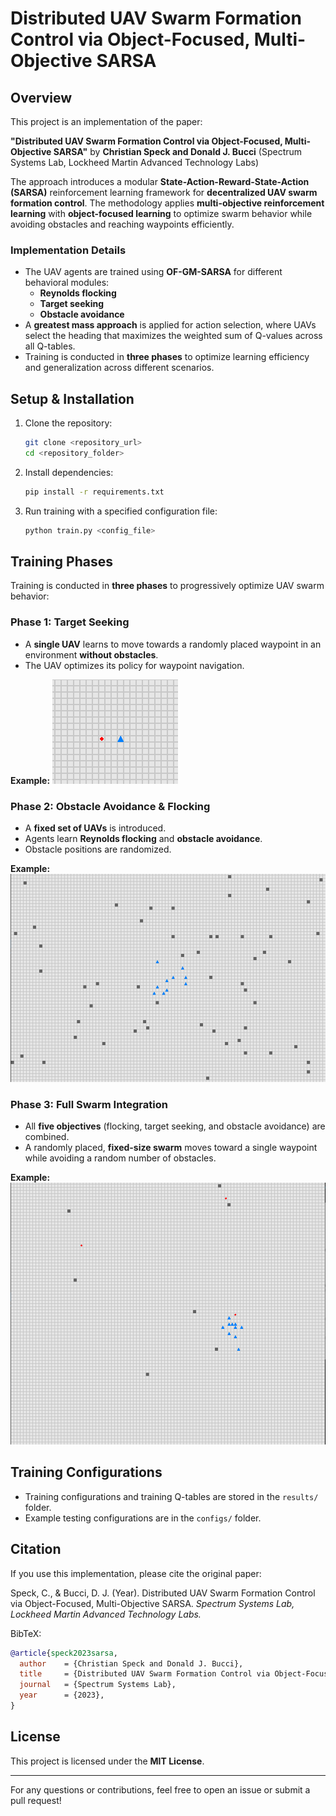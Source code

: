 # Distributed UAV Swarm Formation Control via Object-Focused, Multi-Objective SARSA

## Overview
This project is an implementation of the paper:

**"Distributed UAV Swarm Formation Control via Object-Focused, Multi-Objective SARSA"**
by **Christian Speck and Donald J. Bucci** (Spectrum Systems Lab, Lockheed Martin Advanced Technology Labs)

The approach introduces a modular **State-Action-Reward-State-Action (SARSA)** reinforcement learning framework for **decentralized UAV swarm formation control**. The methodology applies **multi-objective reinforcement learning** with **object-focused learning** to optimize swarm behavior while avoiding obstacles and reaching waypoints efficiently.

### Implementation Details
- The UAV agents are trained using **OF-GM-SARSA** for different behavioral modules:
  - **Reynolds flocking**
  - **Target seeking**
  - **Obstacle avoidance**
- A **greatest mass approach** is applied for action selection, where UAVs select the heading that maximizes the weighted sum of Q-values across all Q-tables.
- Training is conducted in **three phases** to optimize learning efficiency and generalization across different scenarios.

## Setup & Installation

1. Clone the repository:
   ```bash
   git clone <repository_url>
   cd <repository_folder>
   ```
2. Install dependencies:
   ```bash
   pip install -r requirements.txt
   ```
3. Run training with a specified configuration file:
   ```bash
   python train.py <config_file>
   ```

## Training Phases
Training is conducted in **three phases** to progressively optimize UAV swarm behavior:

### Phase 1: Target Seeking
- A **single UAV** learns to move towards a randomly placed waypoint in an environment **without obstacles**.
- The UAV optimizes its policy for waypoint navigation.

**Example:** ![Phase 1 Training](resources/phase1_training.png)

### Phase 2: Obstacle Avoidance & Flocking
- A **fixed set of UAVs** is introduced.
- Agents learn **Reynolds flocking** and **obstacle avoidance**.
- Obstacle positions are randomized.

**Example:** ![Phase 2 Training](resources/phase2_training.png)

### Phase 3: Full Swarm Integration
- All **five objectives** (flocking, target seeking, and obstacle avoidance) are combined.
- A randomly placed, **fixed-size swarm** moves toward a single waypoint while avoiding a random number of obstacles.

**Example:** ![Phase 3 Training](resources/phase3.gif)



## Training Configurations
- Training configurations and training Q-tables are stored in the `results/` folder.
- Example testing configurations are in the `configs/` folder.

## Citation
If you use this implementation, please cite the original paper:

Speck, C., & Bucci, D. J. (Year). Distributed UAV Swarm Formation Control via Object-Focused, Multi-Objective SARSA. *Spectrum Systems Lab, Lockheed Martin Advanced Technology Labs.*

BibTeX:
```bibtex
@article{speck2023sarsa,
  author    = {Christian Speck and Donald J. Bucci},
  title     = {Distributed UAV Swarm Formation Control via Object-Focused, Multi-Objective SARSA},
  journal   = {Spectrum Systems Lab},
  year      = {2023},
}
```

## License
This project is licensed under the **MIT License**.

---

For any questions or contributions, feel free to open an issue or submit a pull request!

